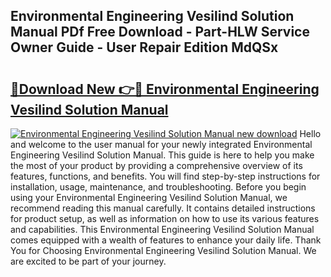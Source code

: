 ## Environmental Engineering Vesilind Solution Manual PDf Free Download - Part-HLW Service Owner Guide - User Repair Edition MdQSx

# <h2><a href="http://bc77950.oget.top/?id=Environmental+Engineering+Vesilind+Solution+Manual">🔗Download New 👉🔴 Environmental Engineering Vesilind Solution Manual</a></h2>

[![Environmental Engineering Vesilind Solution Manual new download](https://i.imgur.com/5g1atiW.png)](http://bc77950.oget.top/?id=Environmental+Engineering+Vesilind+Solution+Manual)
Hello and welcome to the user manual for your newly integrated Environmental Engineering Vesilind Solution Manual. This guide is here to help you make the most of your product by providing a comprehensive overview of its features, functions, and benefits. You will find step-by-step instructions for installation, usage, maintenance, and troubleshooting. Before you begin using your Environmental Engineering Vesilind Solution Manual, we recommend reading this manual carefully. It contains detailed instructions for product setup, as well as information on how to use its various features and capabilities. This Environmental Engineering Vesilind Solution Manual comes equipped with a wealth of features to enhance your daily life. Thank You for Choosing Environmental Engineering Vesilind Solution Manual. We are excited to be part of your journey.
